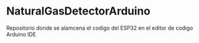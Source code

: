 # NaturalGasDetectorArduino
Repositorio donde se alamcena el codigo del ESP32 en el editor de codigo Arduino IDE
